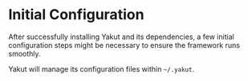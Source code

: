 # Initial Configuration

After successfully installing Yakut and its dependencies, a few initial configuration
steps might be necessary to ensure the framework runs smoothly.

Yakut will manage its configuration files within `~/.yakut`.
